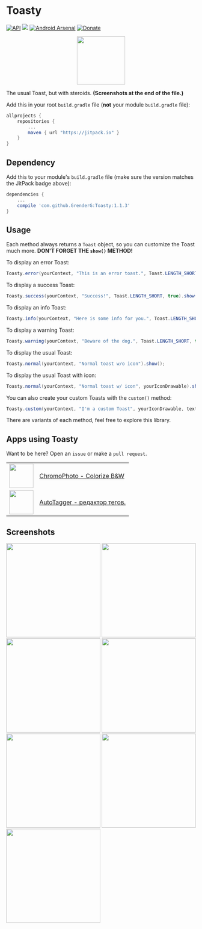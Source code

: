 # Toasty
[![API](https://img.shields.io/badge/API-9%2B-blue.svg?style=flat)](https://android-arsenal.com/api?level=9) [![](https://jitpack.io/v/GrenderG/Toasty.svg)](https://jitpack.io/#GrenderG/Toasty) [![Android Arsenal](https://img.shields.io/badge/Android%20Arsenal-Toasty-brightgreen.svg?style=flat)](https://android-arsenal.com/details/1/5102) [![Donate](https://img.shields.io/badge/Donate-PayPal-green.svg)](https://www.paypal.com/cgi-bin/webscr?cmd=_s-xclick&hosted_button_id=XUUEWEHJYFYV2)

<div align="center">
	<img src="https://raw.githubusercontent.com/GrenderG/Toasty/master/art/web_hi_res_512.png" width="128">
</div>

The usual Toast, but with steroids. **(Screenshots at the end of the file.)**

Add this in your root `build.gradle` file (**not** your module `build.gradle` file):

```gradle
allprojects {
	repositories {
		...
		maven { url "https://jitpack.io" }
	}
}
```

Dependency
--

Add this to your module's `build.gradle` file (make sure the version matches the JitPack badge above):

```gradle
dependencies {
	...
	compile 'com.github.GrenderG:Toasty:1.1.3'
}
```

Usage
--

Each method always returns a `Toast` object, so you can customize the Toast much more. **DON'T FORGET THE `show()` METHOD!**

To display an error Toast:

``` java
Toasty.error(yourContext, "This is an error toast.", Toast.LENGTH_SHORT, true).show();
```
To display a success Toast:

``` java
Toasty.success(yourContext, "Success!", Toast.LENGTH_SHORT, true).show();
```
To display an info Toast:

``` java
Toasty.info(yourContext, "Here is some info for you.", Toast.LENGTH_SHORT, true).show();
```
To display a warning Toast:

``` java
Toasty.warning(yourContext, "Beware of the dog.", Toast.LENGTH_SHORT, true).show();
```
To display the usual Toast:

``` java
Toasty.normal(yourContext, "Normal toast w/o icon").show();
```
To display the usual Toast with icon:

``` java
Toasty.normal(yourContext, "Normal toast w/ icon", yourIconDrawable).show();
```

You can also create your custom Toasts with the `custom()` method:
``` java
Toasty.custom(yourContext, "I'm a custom Toast", yourIconDrawable, textColor, tintColor, duration, withIcon, true).show();
```

There are variants of each method, feel free to explore this library.

Apps using Toasty
--

Want to be here? Open an `issue` or make a `pull request`.

<table>
	<tr>
		<td><img src="https://lh3.googleusercontent.com/vmch41lYF_TKb1MKgtYrSgz2rKQ4T1EnGRCGpWSMqLRSzi_pgNWoZpw9WJE8UV4t614=w300-rw" width="64"/></td>
		<td><a href="https://play.google.com/store/apps/details?id=com.trivisionzero.chromophoto">ChromoPhoto - Colorize B&W</a></td>
	</tr>
	<tr>
		<td><img src="https://lh3.googleusercontent.com/2EYJPs-qBlKJ3L6cy7idQpzKfZkTzA2G4UQfbs-96VGMftQ-7aV4Dvj77ejzZlAAVx_C=w300-rw" width="64"/></td>
		<td><a href="https://play.google.com/store/apps/details?id=com.serg.chuprin.tageditor">AutoTagger - редактор тегов.</a></td>
	</tr>
</table>

Screenshots
--

<img src="https://raw.githubusercontent.com/GrenderG/Toasty/master/art/scr1.png" width="250">
<img src="https://raw.githubusercontent.com/GrenderG/Toasty/master/art/scr2.png" width="250">
<img src="https://raw.githubusercontent.com/GrenderG/Toasty/master/art/scr3.png" width="250">
<img src="https://raw.githubusercontent.com/GrenderG/Toasty/master/art/scr4.png" width="250">
<img src="https://raw.githubusercontent.com/GrenderG/Toasty/master/art/scr5.png" width="250">
<img src="https://raw.githubusercontent.com/GrenderG/Toasty/master/art/scr6.png" width="250">
<img src="https://raw.githubusercontent.com/GrenderG/Toasty/master/art/scr7.png" width="250">
